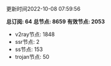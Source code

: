 更新时间2022-10-08 07:59:56

**总订阅: 64**
**总节点: 8659**
**有效节点: 2053**
- v2ray节点: 1848
- ssr节点: 2
- ss节点: 153
- trojan节点: 50
